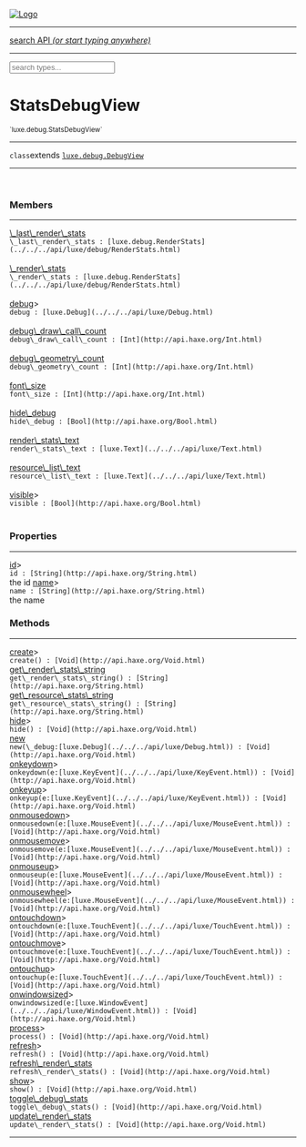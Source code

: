 
[![Logo](../../../images/logo.png)](../../../api/index.html)

<hr/>
<a href="#" id="search_bar" onclick="return;"><div> search API <em>(or start typing anywhere)</em> </div></a>
<hr/>

<script src="../../../js/omnibar.js"> </script>
<link rel="stylesheet" type="text/css" href="../../../css/omnibar.css" media="all">

<div id="omnibar"> <a href="#" onclick="return" id="omnibar_close"></a> <input id="omnibar_text" type="text" placeholder="search types..."></input></div>
<script  id="typelist" data-relpath="../../../" data-types="Luxe,luxe.Audio,luxe.AudioEvent,luxe.AudioHandle,luxe.AudioInstance,luxe.AudioSource,luxe.AudioState,luxe.BitmapFontInfo,luxe.BytesInfo,luxe.Camera,luxe.Circle,luxe.Color,luxe.ColorHSL,luxe.ColorHSV,luxe.Component,luxe.Cursor,luxe.Debug,luxe.DebugError,luxe.Draw,luxe.EmitHandler,luxe.Emitter,luxe.Engine,luxe.Entity,luxe.Ev,luxe.Events,luxe.Game,luxe.GameConfig,luxe.GamepadEvent,luxe.GamepadEventType,luxe.HandlerList,luxe.ID,luxe.IO,luxe.Input,luxe.InputEvent,luxe.InputEventType,luxe.InteractState,luxe.ItemInfo,luxe.JSONInfo,luxe.Key,luxe.KeyEvent,luxe.Log,luxe.Matrix,luxe.Mesh,luxe.ModState,luxe.MouseButton,luxe.MouseEvent,luxe.NineSlice,luxe.Objects,luxe.Parcel,luxe.ParcelChange,luxe.ParcelEvent,luxe.ParcelList,luxe.ParcelProgress,luxe.ParcelState,luxe.Particle,luxe.ParticleEmitter,luxe.ParticleSystem,luxe.Physics,luxe.PhysicsEngine,luxe.PhysicsEvent,luxe.ProjectionType,luxe.Quaternion,luxe.Rectangle,luxe.ResourceEvent,luxe.ResourceState,luxe.ResourceStats,luxe.ResourceType,luxe.Resources,luxe.Scan,luxe.Scene,luxe.Screen,luxe.ShaderInfo,luxe.SizeMode,luxe.SoundInfo,luxe.Sprite,luxe.State,luxe.States,luxe.Tag,luxe.Text,luxe.TextAlign,luxe.TextEvent,luxe.TextEventType,luxe.TextInfo,luxe.TextureInfo,luxe.Timer,luxe.TouchEvent,luxe.Transform,luxe.UserConfig,luxe.Vec,luxe.Vector,luxe.Visual,luxe.WindowEvent,luxe.WindowEventData,luxe.WindowEventType,luxe._Emitter.EmitNode,luxe._Ev.Ev_Impl_,luxe._Events.EventConnection,luxe._Events.EventObject,luxe._Input.MouseButton_Impl_,luxe._Log.LogError,luxe._NineSlice.Slice,luxe._Parcel.ParcelEvent_Impl_,luxe._Parcel.ParcelState_Impl_,luxe._Particles.ParticleEmitterInitData,luxe._Physics.PhysicsEvent_Impl_,luxe._Resources.ResourceEvent_Impl_,luxe._Resources.ResourceState_Impl_,luxe._Resources.ResourceType_Impl_,luxe.collision.Collision,luxe.collision.Results,luxe.collision.ResultsIterator,luxe.collision.ShapeDrawer,luxe.collision.ShapeDrawerLuxe,luxe.collision._Collision.Constructible,luxe.collision.data.RayCollision,luxe.collision.data.RayCollisionHelper,luxe.collision.data.RayIntersection,luxe.collision.data.ShapeCollision,luxe.collision.sat.SAT2D,luxe.collision.shapes.Circle,luxe.collision.shapes.InfiniteState,luxe.collision.shapes.Polygon,luxe.collision.shapes.Ray,luxe.collision.shapes.Shape,luxe.components.Components,luxe.components.cameras.FlyCamera,luxe.components.physics.nape.BoxCollider,luxe.components.physics.nape.BoxColliderOptions,luxe.components.physics.nape.CircleCollider,luxe.components.physics.nape.CircleColliderOptions,luxe.components.physics.nape.NapeBody,luxe.components.physics.nape.NapeBodyOptions,luxe.components.physics.nape.PolygonCollider,luxe.components.physics.nape.PolygonColliderOptions,luxe.components.render.MeshComponent,luxe.components.sprite.SpriteAnimation,luxe.components.sprite.SpriteAnimationData,luxe.components.sprite.SpriteAnimationEventData,luxe.components.sprite.SpriteAnimationFrame,luxe.components.sprite.SpriteAnimationFrameEvent,luxe.components.sprite.SpriteAnimationFrameSource,luxe.components.sprite.SpriteAnimationType,luxe.debug.BatcherDebugView,luxe.debug.DebugInspectorOptions,luxe.debug.DebugView,luxe.debug.Inspector,luxe.debug.ProfilerDebugView,luxe.debug.RenderStats,luxe.debug.SceneDebugView,luxe.debug.StatsDebugView,luxe.debug.TraceDebugView,luxe.debug._ProfilerDebugView.ProfilerBar,luxe.debug._ProfilerDebugView.ProfilerGraph,luxe.debug._ProfilerDebugView.ProfilerValue,luxe.importers.bitmapfont.BitmapFontData,luxe.importers.bitmapfont.BitmapFontParser,luxe.importers.bitmapfont.Character,luxe.importers.obj.Data,luxe.importers.obj.Normal,luxe.importers.obj.Reader,luxe.importers.obj.UV,luxe.importers.obj.Vector,luxe.importers.obj.Vertex,luxe.importers.texturepacker.TexturePackerData,luxe.importers.texturepacker.TexturePackerFrame,luxe.importers.texturepacker.TexturePackerJSON,luxe.importers.texturepacker.TexturePackerJSONType,luxe.importers.texturepacker.TexturePackerMeta,luxe.importers.texturepacker.TexturePackerRect,luxe.importers.texturepacker.TexturePackerSize,luxe.importers.texturepacker.TexturePackerSpriteAnimation,luxe.importers.tiled.TiledImage,luxe.importers.tiled.TiledImageLayer,luxe.importers.tiled.TiledLayer,luxe.importers.tiled.TiledMap,luxe.importers.tiled.TiledMapData,luxe.importers.tiled.TiledMapOptions,luxe.importers.tiled.TiledObject,luxe.importers.tiled.TiledObjectGroup,luxe.importers.tiled.TiledObjectType,luxe.importers.tiled.TiledPolyObject,luxe.importers.tiled.TiledPropertyTile,luxe.importers.tiled.TiledTile,luxe.importers.tiled.TiledTileset,luxe.importers.tiled.TiledUtil,luxe.macros.BuildVersion,luxe.macros.ComponentRules,luxe.macros.EntityRules,luxe.options.AudioResourceOptions,luxe.options.BatcherOptions,luxe.options.BitmapFontOptions,luxe.options.BytesResourceOptions,luxe.options.CameraOptions,luxe.options.CircleGeometryOptions,luxe.options.ColorOptions,luxe.options.ComponentOptions,luxe.options.DrawArcOptions,luxe.options.DrawBoxOptions,luxe.options.DrawCircleOptions,luxe.options.DrawLineOptions,luxe.options.DrawNgonOptions,luxe.options.DrawPlaneOptions,luxe.options.DrawPolygonOptions,luxe.options.DrawRectangleOptions,luxe.options.DrawRingOptions,luxe.options.DrawTextureOptions,luxe.options.EntityOptions,luxe.options.GeometryOptions,luxe.options.JSONResourceOptions,luxe.options.LineGeometryOptions,luxe.options.LoadAudioOptions,luxe.options.LoadFontOptions,luxe.options.LoadShaderOptions,luxe.options.LoadTextureOptions,luxe.options.LuxeCameraOptions,luxe.options.MeshOptions,luxe.options.NineSliceOptions,luxe.options.ParcelOptions,luxe.options.ParcelProgressOptions,luxe.options.ParticleEmitterOptions,luxe.options.ParticleOptions,luxe.options.PlaneGeometryOptions,luxe.options.QuadGeometryOptions,luxe.options.RectangleGeometryOptions,luxe.options.RenderProperties,luxe.options.RenderTextureOptions,luxe.options.ResourceOptions,luxe.options.ShaderOptions,luxe.options.SpriteOptions,luxe.options.StateOptions,luxe.options.StatesOptions,luxe.options.TextOptions,luxe.options.TextResourceOptions,luxe.options.TextureOptions,luxe.options.TileLayerOptions,luxe.options.TileOptions,luxe.options.TilemapOptions,luxe.options.TilemapVisualOptions,luxe.options.TilesetOptions,luxe.options.TransformProperties,luxe.options.VisualOptions,luxe.options._DrawOptions.DrawOptions,luxe.physics.nape.DebugDraw,luxe.physics.nape.PhysicsNape,luxe.physics.nape._DebugDraw.CachedGeometry,luxe.resource.AudioResource,luxe.resource.BytesResource,luxe.resource.JSONResource,luxe.resource.Resource,luxe.resource.TextResource,luxe.structural.BST,luxe.structural.BSTNode,luxe.structural.BSTTraverseMethod,luxe.structural.Bag,luxe.structural.BalancedBST,luxe.structural.BalancedBSTIterator,luxe.structural.BalancedBSTNode,luxe.structural.BalancedBSTTraverseMethod,luxe.structural.Cache,luxe.structural.Heap,luxe.structural.OrderedMap,luxe.structural.OrderedMapIterator,luxe.structural.Pool,luxe.structural.Stack,luxe.structural.StackNode,luxe.structural._Bag.BagNode,luxe.structural._BalancedBST.NodeColor,luxe.tilemaps.Isometric,luxe.tilemaps.IsometricVisual,luxe.tilemaps.Ortho,luxe.tilemaps.OrthoVisual,luxe.tilemaps.Tile,luxe.tilemaps.TileArray,luxe.tilemaps.TileLayer,luxe.tilemaps.TileOffset,luxe.tilemaps.Tilemap,luxe.tilemaps.TilemapOrientation,luxe.tilemaps.TilemapVisual,luxe.tilemaps.TilemapVisualLayerGeometry,luxe.tilemaps.Tileset,luxe.tween.Actuate,luxe.tween.BezierPath,luxe.tween.ComponentPath,luxe.tween.IComponentPath,luxe.tween.LinearPath,luxe.tween.MotionPath,luxe.tween.ObjectHash,luxe.tween.RotationPath,luxe.tween._Actuate.TweenTimer,luxe.tween.actuators.GenericActuator,luxe.tween.actuators.IGenericActuator,luxe.tween.actuators.MethodActuator,luxe.tween.actuators.MotionPathActuator,luxe.tween.actuators.PropertyDetails,luxe.tween.actuators.PropertyPathDetails,luxe.tween.actuators.SimpleActuator,luxe.tween.easing.Back,luxe.tween.easing.BackEaseIn,luxe.tween.easing.BackEaseInOut,luxe.tween.easing.BackEaseOut,luxe.tween.easing.Bounce,luxe.tween.easing.BounceEaseIn,luxe.tween.easing.BounceEaseInOut,luxe.tween.easing.BounceEaseOut,luxe.tween.easing.Cubic,luxe.tween.easing.CubicEaseIn,luxe.tween.easing.CubicEaseInOut,luxe.tween.easing.CubicEaseOut,luxe.tween.easing.Elastic,luxe.tween.easing.ElasticEaseIn,luxe.tween.easing.ElasticEaseInOut,luxe.tween.easing.ElasticEaseOut,luxe.tween.easing.Expo,luxe.tween.easing.ExpoEaseIn,luxe.tween.easing.ExpoEaseInOut,luxe.tween.easing.ExpoEaseOut,luxe.tween.easing.IEasing,luxe.tween.easing.Linear,luxe.tween.easing.LinearEaseNone,luxe.tween.easing.Quad,luxe.tween.easing.QuadEaseIn,luxe.tween.easing.QuadEaseInOut,luxe.tween.easing.QuadEaseOut,luxe.tween.easing.Quart,luxe.tween.easing.QuartEaseIn,luxe.tween.easing.QuartEaseInOut,luxe.tween.easing.QuartEaseOut,luxe.tween.easing.Quint,luxe.tween.easing.QuintEaseIn,luxe.tween.easing.QuintEaseInOut,luxe.tween.easing.QuintEaseOut,luxe.tween.easing.Sine,luxe.tween.easing.SineEaseIn,luxe.tween.easing.SineEaseInOut,luxe.tween.easing.SineEaseOut,luxe.types.user.Game,luxe.utils.GeometryUtils,luxe.utils.Maths,luxe.utils.Random,luxe.utils.Utils,luxe.utils.unifill.CodePoint,luxe.utils.unifill.CodePointIter,luxe.utils.unifill.Exception,luxe.utils.unifill.InternalEncoding,luxe.utils.unifill.InternalEncodingBackwardIter,luxe.utils.unifill.InternalEncodingIter,luxe.utils.unifill.Unicode,luxe.utils.unifill.Unifill,luxe.utils.unifill.Utf16,luxe.utils.unifill.Utf32,luxe.utils.unifill.Utf8,luxe.utils.unifill._CodePoint.CodePoint_Impl_,luxe.utils.unifill._InternalEncoding.UtfX,luxe.utils.unifill._Utf16.StringU16,luxe.utils.unifill._Utf16.StringU16Buffer,luxe.utils.unifill._Utf16.StringU16Buffer_Impl_,luxe.utils.unifill._Utf16.StringU16_Impl_,luxe.utils.unifill._Utf16.Utf16Impl,luxe.utils.unifill._Utf16.Utf16_Impl_,luxe.utils.unifill._Utf32.Utf32_Impl_,luxe.utils.unifill._Utf8.StringU8,luxe.utils.unifill._Utf8.StringU8_Impl_,luxe.utils.unifill._Utf8.Utf8Impl,luxe.utils.unifill._Utf8.Utf8_Impl_,phoenix.BatchState,phoenix.Batcher,phoenix.BatcherEventType,phoenix.BatcherKey,phoenix.BitmapFont,phoenix.BlendEquation,phoenix.BlendMode,phoenix.Camera,phoenix.Circle,phoenix.ClampType,phoenix.Color,phoenix.ColorHSL,phoenix.ColorHSV,phoenix.ComponentOrder,phoenix.DualQuaternion,phoenix.FOVType,phoenix.FilterType,phoenix.Matrix,phoenix.MatrixTransform,phoenix.PrimitiveType,phoenix.ProjectionType,phoenix.Quaternion,phoenix.Ray,phoenix.Rectangle,phoenix.RenderPass,phoenix.RenderPath,phoenix.RenderState,phoenix.RenderTexture,phoenix.Renderer,phoenix.RendererStats,phoenix.Shader,phoenix.Spatial,phoenix.TextAlign,phoenix.Texture,phoenix.TextureDataType,phoenix.TextureFormat,phoenix.TextureID,phoenix.TextureSubmitTarget,phoenix.TextureType,phoenix.Transform,phoenix.Uniforms,phoenix.Vec,phoenix.Vector,phoenix._Batcher.BatcherEventType_Impl_,phoenix._Batcher.BlendEquation_Impl_,phoenix._Batcher.BlendMode_Impl_,phoenix._Batcher.PrimitiveType_Impl_,phoenix._BitmapFont.TextAlign_Impl_,phoenix._Renderer.DefaultShader,phoenix._Renderer.DefaultShaders,phoenix._Shader.Location,phoenix._Shader.Uniform,phoenix._Texture.ClampSlot,phoenix._Texture.ClampSlot_Impl_,phoenix._Texture.ClampType_Impl_,phoenix._Texture.FilterSlot,phoenix._Texture.FilterSlot_Impl_,phoenix._Texture.FilterType_Impl_,phoenix._Texture.TextureSubmitTarget_Impl_,phoenix._Texture.TextureType_Impl_,phoenix._Vector.ComponentOrder_Impl_,phoenix._Vector.Vec_Impl_,phoenix.geometry.ArcGeometry,phoenix.geometry.CircleGeometry,phoenix.geometry.EvTextGeometry,phoenix.geometry.Geometry,phoenix.geometry.GeometryKey,phoenix.geometry.GeometryState,phoenix.geometry.LineGeometry,phoenix.geometry.PackedQuad,phoenix.geometry.PackedQuadOptions,phoenix.geometry.QuadGeometry,phoenix.geometry.QuadPackGeometry,phoenix.geometry.RectangleGeometry,phoenix.geometry.RingGeometry,phoenix.geometry.TextGeometry,phoenix.geometry.TextGeometryOptions,phoenix.geometry.TextureCoord,phoenix.geometry.TextureCoordSet,phoenix.geometry.Vertex,phoenix.geometry._TextGeometry.EvTextGeometry_Impl_,phoenix.utils.Rendering"></script>


<h1>StatsDebugView</h1>
<small>`luxe.debug.StatsDebugView`

</small>



<hr/>

`class`extends <code><span><a href="../../../api/luxe/debug/DebugView.html">luxe.debug.DebugView</a></span></code>

<hr/>

&nbsp;



<h3>Members</h3> <hr/><span class="member apipage">
                <a name="_last_render_stats"><a class="lift" href="#_last_render_stats">\_last\_render\_stats</a></a><div class="clear"></div>
                <code class="signature apipage">\_last\_render\_stats : [luxe.debug.RenderStats](../../../api/luxe/debug/RenderStats.html)</code><br/></span>
            <span class="small_desc_flat"></span><br/><span class="member apipage">
                <a name="_render_stats"><a class="lift" href="#_render_stats">\_render\_stats</a></a><div class="clear"></div>
                <code class="signature apipage">\_render\_stats : [luxe.debug.RenderStats](../../../api/luxe/debug/RenderStats.html)</code><br/></span>
            <span class="small_desc_flat"></span><br/><span class="member apipage">
                <a name="debug"><a class="lift" href="#debug">debug</a></a><a data-tooltip="inherited from <a href='../../../api/luxe/debug/DebugView.html#debug'>luxe.debug.DebugView</a>" class="tooltip inherited">&gt;</a><div class="clear"></div>
                <code class="signature apipage">debug : [luxe.Debug](../../../api/luxe/Debug.html)</code><br/></span>
            <span class="small_desc_flat"></span><br/><span class="member apipage">
                <a name="debug_draw_call_count"><a class="lift" href="#debug_draw_call_count">debug\_draw\_call\_count</a></a><div class="clear"></div>
                <code class="signature apipage">debug\_draw\_call\_count : [Int](http://api.haxe.org/Int.html)</code><br/></span>
            <span class="small_desc_flat"></span><br/><span class="member apipage">
                <a name="debug_geometry_count"><a class="lift" href="#debug_geometry_count">debug\_geometry\_count</a></a><div class="clear"></div>
                <code class="signature apipage">debug\_geometry\_count : [Int](http://api.haxe.org/Int.html)</code><br/></span>
            <span class="small_desc_flat"></span><br/><span class="member apipage">
                <a name="font_size"><a class="lift" href="#font_size">font\_size</a></a><div class="clear"></div>
                <code class="signature apipage">font\_size : [Int](http://api.haxe.org/Int.html)</code><br/></span>
            <span class="small_desc_flat"></span><br/><span class="member apipage">
                <a name="hide_debug"><a class="lift" href="#hide_debug">hide\_debug</a></a><div class="clear"></div>
                <code class="signature apipage">hide\_debug : [Bool](http://api.haxe.org/Bool.html)</code><br/></span>
            <span class="small_desc_flat"></span><br/><span class="member apipage">
                <a name="render_stats_text"><a class="lift" href="#render_stats_text">render\_stats\_text</a></a><div class="clear"></div>
                <code class="signature apipage">render\_stats\_text : [luxe.Text](../../../api/luxe/Text.html)</code><br/></span>
            <span class="small_desc_flat"></span><br/><span class="member apipage">
                <a name="resource_list_text"><a class="lift" href="#resource_list_text">resource\_list\_text</a></a><div class="clear"></div>
                <code class="signature apipage">resource\_list\_text : [luxe.Text](../../../api/luxe/Text.html)</code><br/></span>
            <span class="small_desc_flat"></span><br/><span class="member apipage">
                <a name="visible"><a class="lift" href="#visible">visible</a></a><a data-tooltip="inherited from <a href='../../../api/luxe/debug/DebugView.html#visible'>luxe.debug.DebugView</a>" class="tooltip inherited">&gt;</a><div class="clear"></div>
                <code class="signature apipage">visible : [Bool](http://api.haxe.org/Bool.html)</code><br/></span>
            <span class="small_desc_flat"></span><br/>

<h3>Properties</h3> <hr/><span class="member apipage">
                <a name="id"><a class="lift" href="#id">id</a></a><a data-tooltip="inherited from <a href='../../../api/luxe/debug/DebugView.html#id'>luxe.debug.DebugView</a>" class="tooltip inherited">&gt;</a><div class="clear"></div>
                <code class="signature apipage">id : [String](http://api.haxe.org/String.html)</code><br/></span>
            <span class="small_desc_flat">the id</span><span class="member apipage">
                <a name="name"><a class="lift" href="#name">name</a></a><a data-tooltip="inherited from <a href='../../../api/luxe/debug/DebugView.html#name'>luxe.debug.DebugView</a>" class="tooltip inherited">&gt;</a><div class="clear"></div>
                <code class="signature apipage">name : [String](http://api.haxe.org/String.html)</code><br/></span>
            <span class="small_desc_flat">the name</span>

<h3>Methods</h3> <hr/><span class="method apipage">
            <a name="create"><a class="lift" href="#create">create</a></a><a data-tooltip="inherited from <a href='../../../api/luxe/debug/DebugView.html#create'>luxe.debug.DebugView</a>" class="tooltip inherited">&gt;</a><div class="clear"></div>
            <code class="signature apipage">create() : [Void](http://api.haxe.org/Void.html)</code><br/><span class="small_desc_flat"></span>


</span>
<span class="method apipage">
            <a name="get_render_stats_string"><a class="lift" href="#get_render_stats_string">get\_render\_stats\_string</a></a><div class="clear"></div>
            <code class="signature apipage">get\_render\_stats\_string() : [String](http://api.haxe.org/String.html)</code><br/><span class="small_desc_flat"></span>


</span>
<span class="method apipage">
            <a name="get_resource_stats_string"><a class="lift" href="#get_resource_stats_string">get\_resource\_stats\_string</a></a><div class="clear"></div>
            <code class="signature apipage">get\_resource\_stats\_string() : [String](http://api.haxe.org/String.html)</code><br/><span class="small_desc_flat"></span>


</span>
<span class="method apipage">
            <a name="hide"><a class="lift" href="#hide">hide</a></a><a data-tooltip="inherited from <a href='../../../api/luxe/debug/DebugView.html#hide'>luxe.debug.DebugView</a>" class="tooltip inherited">&gt;</a><div class="clear"></div>
            <code class="signature apipage">hide() : [Void](http://api.haxe.org/Void.html)</code><br/><span class="small_desc_flat"></span>


</span>
<span class="method apipage">
            <a name="new"><a class="lift" href="#new">new</a></a><div class="clear"></div>
            <code class="signature apipage">new(\_debug:[luxe.Debug](../../../api/luxe/Debug.html)<span></span>) : [Void](http://api.haxe.org/Void.html)</code><br/><span class="small_desc_flat"></span>


</span>
<span class="method apipage">
            <a name="onkeydown"><a class="lift" href="#onkeydown">onkeydown</a></a><a data-tooltip="inherited from <a href='../../../api/luxe/debug/DebugView.html#onkeydown'>luxe.debug.DebugView</a>" class="tooltip inherited">&gt;</a><div class="clear"></div>
            <code class="signature apipage">onkeydown(e:[luxe.KeyEvent](../../../api/luxe/KeyEvent.html)<span></span>) : [Void](http://api.haxe.org/Void.html)</code><br/><span class="small_desc_flat"></span>


</span>
<span class="method apipage">
            <a name="onkeyup"><a class="lift" href="#onkeyup">onkeyup</a></a><a data-tooltip="inherited from <a href='../../../api/luxe/debug/DebugView.html#onkeyup'>luxe.debug.DebugView</a>" class="tooltip inherited">&gt;</a><div class="clear"></div>
            <code class="signature apipage">onkeyup(e:[luxe.KeyEvent](../../../api/luxe/KeyEvent.html)<span></span>) : [Void](http://api.haxe.org/Void.html)</code><br/><span class="small_desc_flat"></span>


</span>
<span class="method apipage">
            <a name="onmousedown"><a class="lift" href="#onmousedown">onmousedown</a></a><a data-tooltip="inherited from <a href='../../../api/luxe/debug/DebugView.html#onmousedown'>luxe.debug.DebugView</a>" class="tooltip inherited">&gt;</a><div class="clear"></div>
            <code class="signature apipage">onmousedown(e:[luxe.MouseEvent](../../../api/luxe/MouseEvent.html)<span></span>) : [Void](http://api.haxe.org/Void.html)</code><br/><span class="small_desc_flat"></span>


</span>
<span class="method apipage">
            <a name="onmousemove"><a class="lift" href="#onmousemove">onmousemove</a></a><a data-tooltip="inherited from <a href='../../../api/luxe/debug/DebugView.html#onmousemove'>luxe.debug.DebugView</a>" class="tooltip inherited">&gt;</a><div class="clear"></div>
            <code class="signature apipage">onmousemove(e:[luxe.MouseEvent](../../../api/luxe/MouseEvent.html)<span></span>) : [Void](http://api.haxe.org/Void.html)</code><br/><span class="small_desc_flat"></span>


</span>
<span class="method apipage">
            <a name="onmouseup"><a class="lift" href="#onmouseup">onmouseup</a></a><a data-tooltip="inherited from <a href='../../../api/luxe/debug/DebugView.html#onmouseup'>luxe.debug.DebugView</a>" class="tooltip inherited">&gt;</a><div class="clear"></div>
            <code class="signature apipage">onmouseup(e:[luxe.MouseEvent](../../../api/luxe/MouseEvent.html)<span></span>) : [Void](http://api.haxe.org/Void.html)</code><br/><span class="small_desc_flat"></span>


</span>
<span class="method apipage">
            <a name="onmousewheel"><a class="lift" href="#onmousewheel">onmousewheel</a></a><a data-tooltip="inherited from <a href='../../../api/luxe/debug/DebugView.html#onmousewheel'>luxe.debug.DebugView</a>" class="tooltip inherited">&gt;</a><div class="clear"></div>
            <code class="signature apipage">onmousewheel(e:[luxe.MouseEvent](../../../api/luxe/MouseEvent.html)<span></span>) : [Void](http://api.haxe.org/Void.html)</code><br/><span class="small_desc_flat"></span>


</span>
<span class="method apipage">
            <a name="ontouchdown"><a class="lift" href="#ontouchdown">ontouchdown</a></a><a data-tooltip="inherited from <a href='../../../api/luxe/debug/DebugView.html#ontouchdown'>luxe.debug.DebugView</a>" class="tooltip inherited">&gt;</a><div class="clear"></div>
            <code class="signature apipage">ontouchdown(e:[luxe.TouchEvent](../../../api/luxe/TouchEvent.html)<span></span>) : [Void](http://api.haxe.org/Void.html)</code><br/><span class="small_desc_flat"></span>


</span>
<span class="method apipage">
            <a name="ontouchmove"><a class="lift" href="#ontouchmove">ontouchmove</a></a><a data-tooltip="inherited from <a href='../../../api/luxe/debug/DebugView.html#ontouchmove'>luxe.debug.DebugView</a>" class="tooltip inherited">&gt;</a><div class="clear"></div>
            <code class="signature apipage">ontouchmove(e:[luxe.TouchEvent](../../../api/luxe/TouchEvent.html)<span></span>) : [Void](http://api.haxe.org/Void.html)</code><br/><span class="small_desc_flat"></span>


</span>
<span class="method apipage">
            <a name="ontouchup"><a class="lift" href="#ontouchup">ontouchup</a></a><a data-tooltip="inherited from <a href='../../../api/luxe/debug/DebugView.html#ontouchup'>luxe.debug.DebugView</a>" class="tooltip inherited">&gt;</a><div class="clear"></div>
            <code class="signature apipage">ontouchup(e:[luxe.TouchEvent](../../../api/luxe/TouchEvent.html)<span></span>) : [Void](http://api.haxe.org/Void.html)</code><br/><span class="small_desc_flat"></span>


</span>
<span class="method apipage">
            <a name="onwindowsized"><a class="lift" href="#onwindowsized">onwindowsized</a></a><a data-tooltip="inherited from <a href='../../../api/luxe/debug/DebugView.html#onwindowsized'>luxe.debug.DebugView</a>" class="tooltip inherited">&gt;</a><div class="clear"></div>
            <code class="signature apipage">onwindowsized(e:[luxe.WindowEvent](../../../api/luxe/WindowEvent.html)<span></span>) : [Void](http://api.haxe.org/Void.html)</code><br/><span class="small_desc_flat"></span>


</span>
<span class="method apipage">
            <a name="process"><a class="lift" href="#process">process</a></a><a data-tooltip="inherited from <a href='../../../api/luxe/debug/DebugView.html#process'>luxe.debug.DebugView</a>" class="tooltip inherited">&gt;</a><div class="clear"></div>
            <code class="signature apipage">process() : [Void](http://api.haxe.org/Void.html)</code><br/><span class="small_desc_flat"></span>


</span>
<span class="method apipage">
            <a name="refresh"><a class="lift" href="#refresh">refresh</a></a><a data-tooltip="inherited from <a href='../../../api/luxe/debug/DebugView.html#refresh'>luxe.debug.DebugView</a>" class="tooltip inherited">&gt;</a><div class="clear"></div>
            <code class="signature apipage">refresh() : [Void](http://api.haxe.org/Void.html)</code><br/><span class="small_desc_flat"></span>


</span>
<span class="method apipage">
            <a name="refresh_render_stats"><a class="lift" href="#refresh_render_stats">refresh\_render\_stats</a></a><div class="clear"></div>
            <code class="signature apipage">refresh\_render\_stats() : [Void](http://api.haxe.org/Void.html)</code><br/><span class="small_desc_flat"></span>


</span>
<span class="method apipage">
            <a name="show"><a class="lift" href="#show">show</a></a><a data-tooltip="inherited from <a href='../../../api/luxe/debug/DebugView.html#show'>luxe.debug.DebugView</a>" class="tooltip inherited">&gt;</a><div class="clear"></div>
            <code class="signature apipage">show() : [Void](http://api.haxe.org/Void.html)</code><br/><span class="small_desc_flat"></span>


</span>
<span class="method apipage">
            <a name="toggle_debug_stats"><a class="lift" href="#toggle_debug_stats">toggle\_debug\_stats</a></a><div class="clear"></div>
            <code class="signature apipage">toggle\_debug\_stats() : [Void](http://api.haxe.org/Void.html)</code><br/><span class="small_desc_flat"></span>


</span>
<span class="method apipage">
            <a name="update_render_stats"><a class="lift" href="#update_render_stats">update\_render\_stats</a></a><div class="clear"></div>
            <code class="signature apipage">update\_render\_stats() : [Void](http://api.haxe.org/Void.html)</code><br/><span class="small_desc_flat"></span>


</span>



<hr/>

&nbsp;
&nbsp;
&nbsp;
&nbsp;